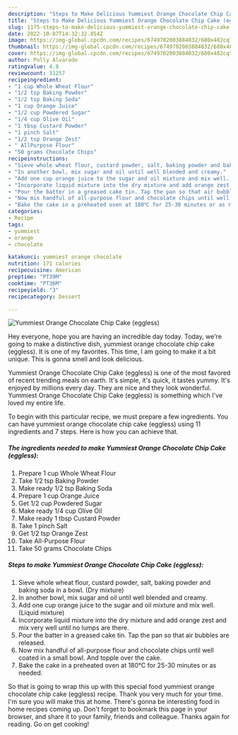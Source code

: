```yaml
---
description: "Steps to Make Delicious Yummiest Orange Chocolate Chip Cake (eggless)"
title: "Steps to Make Delicious Yummiest Orange Chocolate Chip Cake (eggless)"
slug: 1175-steps-to-make-delicious-yummiest-orange-chocolate-chip-cake-eggless
date: 2022-10-07T14:32:32.854Z
image: https://img-global.cpcdn.com/recipes/6749702003884032/680x482cq70/yummiest-orange-chocolate-chip-cake-eggless-recipe-main-photo.jpg
thumbnail: https://img-global.cpcdn.com/recipes/6749702003884032/680x482cq70/yummiest-orange-chocolate-chip-cake-eggless-recipe-main-photo.jpg
cover: https://img-global.cpcdn.com/recipes/6749702003884032/680x482cq70/yummiest-orange-chocolate-chip-cake-eggless-recipe-main-photo.jpg
author: Polly Alvarado
ratingvalue: 4.8
reviewcount: 31257
recipeingredient:
- "1 cup Whole Wheat Flour"
- "1/2 tsp Baking Powder"
- "1/2 tsp Baking Soda"
- "1 cup Orange Juice"
- "1/2 cup Powdered Sugar"
- "1/4 cup Olive Oil"
- "1 tbsp Custard Powder"
- "1 pinch Salt"
- "1/2 tsp Orange Zest"
- " AllPurpose Flour"
- "50 grams Chocolate Chips"
recipeinstructions:
- "Sieve whole wheat flour, custard powder, salt, baking powder and baking soda in a bowl. (Dry mixture)"
- "In another bowl, mix sugar and oil until well blended and creamy."
- "Add one cup orange juice to the sugar and oil mixture and mix well. (Liquid mixture)"
- "Incorporate liquid mixture into the dry mixture and add orange zest and mix very well until no lumps are there."
- "Pour the batter in a greased cake tin. Tap the pan so that air bubbles are released."
- "Now mix handful of all-purpose flour and chocolate chips until well coated in a small bowl. And topple over the cake."
- "Bake the cake in a preheated oven at 180℃ for 25-30 minutes or as needed."
categories:
- Recipe
tags:
- yummiest
- orange
- chocolate

katakunci: yummiest orange chocolate 
nutrition: 171 calories
recipecuisine: American
preptime: "PT39M"
cooktime: "PT36M"
recipeyield: "3"
recipecategory: Dessert

---
```



![Yummiest Orange Chocolate Chip Cake (eggless)](https://img-global.cpcdn.com/recipes/6749702003884032/680x482cq70/yummiest-orange-chocolate-chip-cake-eggless-recipe-main-photo.jpg)

Hey everyone, hope you are having an incredible day today. Today, we're going to make a distinctive dish, yummiest orange chocolate chip cake (eggless). It is one of my favorites. This time, I am going to make it a bit unique. This is gonna smell and look delicious.



Yummiest Orange Chocolate Chip Cake (eggless) is one of the most favored of recent trending meals on earth. It's simple, it's quick, it tastes yummy. It's enjoyed by millions every day. They are nice and they look wonderful. Yummiest Orange Chocolate Chip Cake (eggless) is something which I've loved my entire life.


To begin with this particular recipe, we must prepare a few ingredients. You can have yummiest orange chocolate chip cake (eggless) using 11 ingredients and 7 steps. Here is how you can achieve that.

<!--inarticleads1-->

##### The ingredients needed to make Yummiest Orange Chocolate Chip Cake (eggless):

1. Prepare 1 cup Whole Wheat Flour
1. Take 1/2 tsp Baking Powder
1. Make ready 1/2 tsp Baking Soda
1. Prepare 1 cup Orange Juice
1. Get 1/2 cup Powdered Sugar
1. Make ready 1/4 cup Olive Oil
1. Make ready 1 tbsp Custard Powder
1. Take 1 pinch Salt
1. Get 1/2 tsp Orange Zest
1. Take  All-Purpose Flour
1. Take 50 grams Chocolate Chips




<!--inarticleads2-->

##### Steps to make Yummiest Orange Chocolate Chip Cake (eggless):

1. Sieve whole wheat flour, custard powder, salt, baking powder and baking soda in a bowl. (Dry mixture)
1. In another bowl, mix sugar and oil until well blended and creamy.
1. Add one cup orange juice to the sugar and oil mixture and mix well. (Liquid mixture)
1. Incorporate liquid mixture into the dry mixture and add orange zest and mix very well until no lumps are there.
1. Pour the batter in a greased cake tin. Tap the pan so that air bubbles are released.
1. Now mix handful of all-purpose flour and chocolate chips until well coated in a small bowl. And topple over the cake.
1. Bake the cake in a preheated oven at 180℃ for 25-30 minutes or as needed.




So that is going to wrap this up with this special food yummiest orange chocolate chip cake (eggless) recipe. Thank you very much for your time. I'm sure you will make this at home. There's gonna be interesting food in home recipes coming up. Don't forget to bookmark this page in your browser, and share it to your family, friends and colleague. Thanks again for reading. Go on get cooking!
